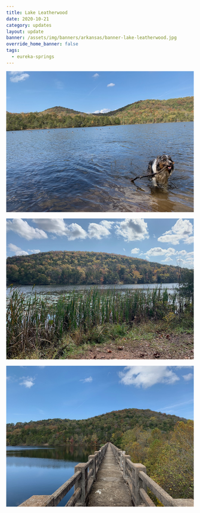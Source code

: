```yaml
---
title: Lake Leatherwood
date: 2020-10-21
category: updates
layout: update
banner: /assets/img/banners/arkansas/banner-lake-leatherwood.jpg
override_home_banner: false
tags:
  - eureka-springs
---
```


![booker](/assets/img/updates/arkansas/lake-leatherwood/booker.jpg)

![lake](/assets/img/updates/arkansas/lake-leatherwood/lake.jpg)

![bridge](/assets/img/updates/arkansas/lake-leatherwood/bridge.jpg)
